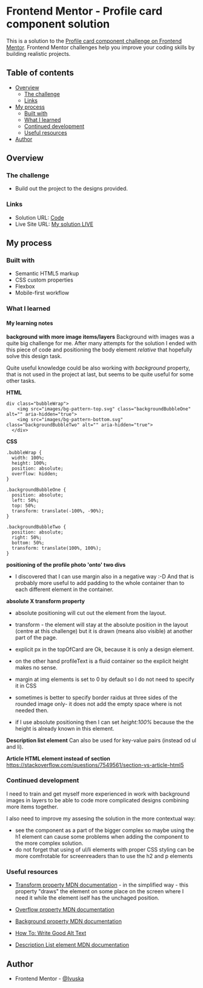 # Frontend Mentor - Profile card component solution

This is a solution to the [Profile card component challenge on Frontend Mentor](https://www.frontendmentor.io/challenges/profile-card-component-cfArpWshJ). Frontend Mentor challenges help you improve your coding skills by building realistic projects. 

## Table of contents

- [Overview](#overview)
  - [The challenge](#the-challenge)
  - [Links](#links)
- [My process](#my-process)
  - [Built with](#built-with)
  - [What I learned](#what-i-learned)
  - [Continued development](#continued-development)
  - [Useful resources](#useful-resources)
- [Author](#author)

## Overview

### The challenge

- Build out the project to the designs provided.

### Links

- Solution URL: [Code](https://github.com/Ivuska/frontendmentor-profile-card-component.git)
- Live Site URL: [My solution LIVE](https://ifischerova.github.io/frontendmentor-profile-card-component/)

## My process

### Built with

- Semantic HTML5 markup
- CSS custom properties
- Flexbox
- Mobile-first workflow

### What I learned

#### My learning notes

**background with more image items/layers**
Background with images was a quite big challenge for me. After many attempts for the solution I ended with this piece of code and positioning the body element *relative* that hopefully solve this design task.

Quite useful knowledge could be also working with *background* property, that is not used in the project at last, but seems to be quite useful for some other tasks.

**HTML**
```
div class="bubbleWrap">
    <img src="images/bg-pattern-top.svg" class="backgroundBubbleOne" alt="" aria-hidden="true">
    <img src="images/bg-pattern-bottom.svg" class="backgroundBubbleTwo" alt="" aria-hidden="true">
  </div>
```

**CSS**
```
.bubbleWrap {
  width: 100%;
  height: 100%;
  position: absolute;
  overflow: hidden;
}

.backgroundBubbleOne {
  position: absolute;
  left: 50%;
  top: 50%;
  transform: translate(-100%, -90%);
}

.backgroundBubbleTwo {
  position: absolute;
  right: 50%;
  bottom: 50%;
  transform: translate(100%, 100%);
}
```

**positioning of the profile photo 'onto' two divs**
- I discovered that I can use margin also in a negative way :-D And that is probably more useful to add padding to the whole container
than to each different element in the container.

**absolute X transform property**
- absolute positioning will cut out the element from the layout.
- transform - the element will stay at the absolute position in the layout (centre at this challenge) but it is drawn 
  (means also visible) at another part of the page.

- explicit px in the topOfCard are Ok, because it is only a design element.
- on the other hand profileText is a fluid container so the explicit height makes no sense.
- margin at img elements is set to 0 by default so I do not need to specify it in CSS
- sometimes is better to specify border raidus at three sides of the rounded image only- it does not add the empty space 
  where is not needed then.
- if I use absolute positioning then I can set *height:100%* because the the height is already known in this element.

**Description list element**
Can also be used for key-value pairs (instead od ul and li).

**Article HTML element instead of section**
https://stackoverflow.com/questions/7549561/section-vs-article-html5

### Continued development
I need to train and get myself more experienced in work with background images in layers to be able to code more complicated designs combining more items together. 

I also need to improve my assesing the solution in the more contextual way:
- see the component as a part of the bigger complex so maybe using the h1 element can cause some problems when adding the component to the more complex solution.
- do not forget that using of ul/li elements with proper CSS styling can be more comfrotable for screenreaders than to use the h2 and p 
elements 

### Useful resources

- [Transform property MDN documentation](https://developer.mozilla.org/en-US/docs/Web/CSS/transform) - in the simplified way - this property "draws" the element on some place on the screen where I need it while the element iself has the unchaged position. 
- [Overflow property MDN documentation](https://developer.mozilla.org/en-US/docs/Web/CSS/overflow) 
- [Background property MDN documentation](https://developer.mozilla.org/en-US/docs/Web/CSS/background) 
- [How To: Write Good Alt Text](https://supercooldesign.co.uk/blog/how-to-write-good-alt-text)

- [Description List element MDN documentation](https://developer.mozilla.org/en-US/docs/Web/HTML/Element/dl)

## Author

- Frontend Mentor - [@Ivuska](https://www.frontendmentor.io/profile/Ivuska)
